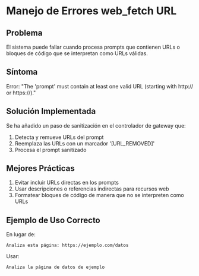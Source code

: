 # Manejo de Errores web_fetch URL

## Problema

El sistema puede fallar cuando procesa prompts que contienen URLs o bloques de código que se interpretan como URLs válidas.

## Síntoma

Error: "The 'prompt' must contain at least one valid URL (starting with http:// or https://)."

## Solución Implementada

Se ha añadido un paso de sanitización en el controlador de gateway que:

1. Detecta y remueve URLs del prompt
2. Reemplaza las URLs con un marcador '[URL_REMOVED]'
3. Procesa el prompt sanitizado

## Mejores Prácticas

1. Evitar incluir URLs directas en los prompts
2. Usar descripciones o referencias indirectas para recursos web
3. Formatear bloques de código de manera que no se interpreten como URLs

## Ejemplo de Uso Correcto

En lugar de:

```
Analiza esta página: https://ejemplo.com/datos
```

Usar:

```
Analiza la página de datos de ejemplo
```
